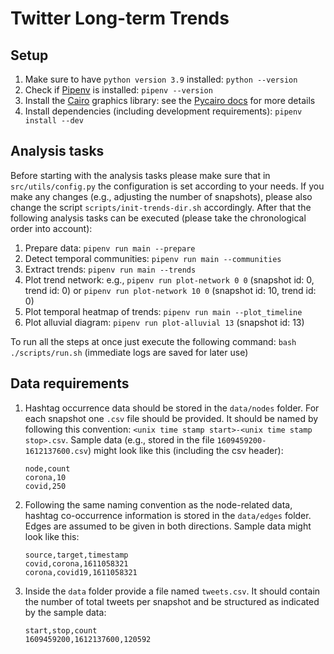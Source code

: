# Twitter Long-term Trends

## Setup

1. Make sure to have `python version 3.9` installed: `python --version`
2. Check if [Pipenv](https://pipenv.pypa.io/en/latest/) is installed: `pipenv --version`
3. Install the [Cairo](https://cairographics.org/) graphics library: see the [Pycairo docs](https://pycairo.readthedocs.io/en/latest/getting_started.html) for more details
4. Install dependencies (including development requirements): `pipenv install --dev`

## Analysis tasks

Before starting with the analysis tasks please make sure that in `src/utils/config.py` the configuration is set according to your needs. If you make any changes (e.g., adjusting the number of snapshots), please also change the script `scripts/init-trends-dir.sh` accordingly. After that the following analysis tasks can be executed (please take the chronological order into account):

1. Prepare data: `pipenv run main --prepare`
2. Detect temporal communities: `pipenv run main --communities`
3. Extract trends: `pipenv run main --trends`
4. Plot trend network: e.g., `pipenv run plot-network 0 0` (snapshot id: 0, trend id: 0) or `pipenv run plot-network 10 0` (snapshot id: 10, trend id: 0)
5. Plot temporal heatmap of trends: `pipenv run main --plot_timeline`
6. Plot alluvial diagram: `pipenv run plot-alluvial 13` (snapshot id: 13)

To run all the steps at once just execute the following command: `bash ./scripts/run.sh` (immediate logs are saved for later use)

## Data requirements

1. Hashtag occurrence data should be stored in the `data/nodes` folder. For each snapshot one `.csv` file should be provided. It should be named by following this convention: `<unix time stamp start>-<unix time stamp stop>.csv`. Sample data (e.g., stored in the file `1609459200-1612137600.csv`) might look like this (including the csv header):

    ```csv
    node,count
    corona,10
    covid,250
    ```

2. Following the same naming convention as the node-related data, hashtag co-occurrence information is stored in the `data/edges` folder. Edges are assumed to be given in both directions. Sample data might look like this:

    ```csv
    source,target,timestamp
    covid,corona,1611058321
    corona,covid19,1611058321
    ```

3. Inside the `data` folder provide a file named `tweets.csv`. It should contain the number of total tweets per snapshot and be structured as indicated by the sample data:

    ```csv
    start,stop,count
    1609459200,1612137600,120592    
    ```

